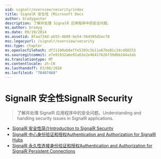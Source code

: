 ```yaml
---
uid: signalr/overview/security/index
title: SignalR 安全性 |Microsoft Docs
author: bradygaster
description: 了解并处理 SignalR 应用程序中的安全问题。
ms.author: bradyg
ms.date: 09/19/2014
ms.assetid: 8faa734d-ab55-4b09-be54-564595d2ec78
msc.legacyurl: /signalr/overview/security
msc.type: chapter
ms.openlocfilehash: df21100ab0effe5393c5b11a67be81c24cd88253
ms.sourcegitcommit: e7e91932a6e91a63e2e46417626f39d6b244a3ab
ms.translationtype: MT
ms.contentlocale: zh-CN
ms.lasthandoff: 03/06/2020
ms.locfileid: "78467468"
---
```

# <a name="signalr-security"></a><span data-ttu-id="3f311-103">SignalR 安全性</span><span class="sxs-lookup"><span data-stu-id="3f311-103">SignalR Security</span></span>

> <span data-ttu-id="3f311-104">了解并处理 SignalR 应用程序中的安全问题。</span><span class="sxs-lookup"><span data-stu-id="3f311-104">Understanding and handling security issues in SignalR applications.</span></span>

- [<span data-ttu-id="3f311-105">SignalR 安全性简介</span><span class="sxs-lookup"><span data-stu-id="3f311-105">Introduction to SignalR Security</span></span>](introduction-to-security.md)
- [<span data-ttu-id="3f311-106">SignalR 中心身份验证和授权</span><span class="sxs-lookup"><span data-stu-id="3f311-106">Authentication and Authorization for SignalR Hubs</span></span>](hub-authorization.md)
- [<span data-ttu-id="3f311-107">SignalR 永久性连接身份验证和授权</span><span class="sxs-lookup"><span data-stu-id="3f311-107">Authentication and Authorization for SignalR Persistent Connections</span></span>](persistent-connection-authorization.md)
